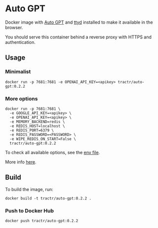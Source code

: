 # Auto GPT

Docker image with [Auto GPT](https://github.com/Significant-Gravitas/Auto-GPT) and [ttyd](https://github.com/tsl0922/ttyd) installed to make it available in the browser.

You should serve this container behind a reverse proxy with HTTPS and authentication.

## Usage

### Minimalist

```shell
docker run -p 7681:7681 -e OPENAI_API_KEY=<apikey> tractr/auto-gpt:0.2.2
```

### More options

```shell
docker run -p 7681:7681 \
  -e GOOGLE_API_KEY=<apikey> \
  -e OPENAI_API_KEY=<apikey> \
  -e MEMORY_BACKEND=redis \
  -e REDIS_HOST=localhost \
  -e REDIS_PORT=6379 \
  -e REDIS_PASSWORD=<PASSWORD> \
  -e WIPE_REDIS_ON_START=False \
  tractr/auto-gpt:0.2.2
```

To check all available options, see the [env file](https://github.com/Significant-Gravitas/Auto-GPT/blob/master/.env.template).

More info [here](https://significant-gravitas.github.io/Auto-GPT/configuration/).

## Build

To build the image, run:

```shell
docker build -t tractr/auto-gpt:0.2.2 .
```
### Push to Docker Hub

```shell
docker push tractr/auto-gpt:0.2.2
```

